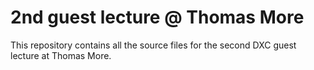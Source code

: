# 2nd guest lecture @ Thomas More

This repository contains all the source files for the second DXC guest lecture at Thomas More.
